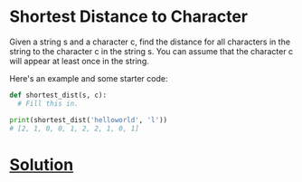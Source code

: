 # Shortest Distance to Character

Given a string s and a character c, find the distance for all characters in the string to the character c in the string s. You can assume that the character c will appear at least once in the string.

Here's an example and some starter code:

```python
def shortest_dist(s, c):
  # Fill this in.

print(shortest_dist('helloworld', 'l'))
# [2, 1, 0, 0, 1, 2, 2, 1, 0, 1]
```

# [Solution](solution.md)